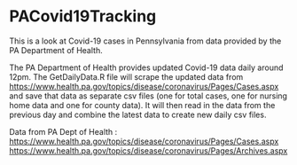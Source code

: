 # PACovid19Tracking
This is a look at Covid-19 cases in Pennsylvania from data provided by the PA Department of Health.  

The PA Department of Health provides updated Covid-19 data daily around 12pm. The GetDailyData.R file will scrape the updated data from https://www.health.pa.gov/topics/disease/coronavirus/Pages/Cases.aspx and save that data as separate csv files (one for total cases, one for nursing home data and one for county data). It will then read in the data from the previous day and combine the latest data to create new daily csv files.  


Data from PA Dept of Health :
https://www.health.pa.gov/topics/disease/coronavirus/Pages/Cases.aspx
https://www.health.pa.gov/topics/disease/coronavirus/Pages/Archives.aspx
